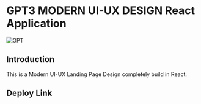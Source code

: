 # GPT3 MODERN UI-UX DESIGN React Application

![GPT](https://user-images.githubusercontent.com/99909331/218683084-71cbbaf0-5294-46d4-b764-cd8ebe77d21e.png)

## Introduction
  This is a Modern UI-UX Landing Page Design completely build in React.


## Deploy Link
